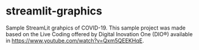 # streamlit-graphics
Sample StreamLit grahpics of COVID-19. This sample project was made based on the Live Coding offered by Digital Inovation One (DIO®) available in https://www.youtube.com/watch?v=Qxm5QEEKHqE.